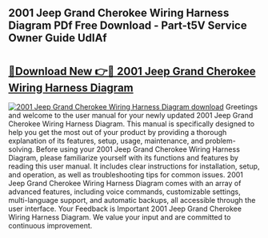 ## 2001 Jeep Grand Cherokee Wiring Harness Diagram PDf Free Download - Part-t5V Service Owner Guide UdIAf

# <h2><a href="http://dfiuyj.blite.top/?on=2001+Jeep+Grand+Cherokee+Wiring+Harness+Diagram">🔗Download New 👉🔴 2001 Jeep Grand Cherokee Wiring Harness Diagram</a></h2>

[![2001 Jeep Grand Cherokee Wiring Harness Diagram download](https://i.imgur.com/lujVjoI.png)](http://dfiuyj.blite.top/?on=2001+Jeep+Grand+Cherokee+Wiring+Harness+Diagram)
Greetings and welcome to the user manual for your newly updated 2001 Jeep Grand Cherokee Wiring Harness Diagram. This manual is specifically designed to help you get the most out of your product by providing a thorough explanation of its features, setup, usage, maintenance, and problem-solving. Before using your 2001 Jeep Grand Cherokee Wiring Harness Diagram, please familiarize yourself with its functions and features by reading this user manual. It includes clear instructions for installation, setup, and operation, as well as troubleshooting tips for common issues. 2001 Jeep Grand Cherokee Wiring Harness Diagram comes with an array of advanced features, including voice commands, customizable settings, multi-language support, and automatic backups, all accessible through the user interface. Your Feedback is Important 2001 Jeep Grand Cherokee Wiring Harness Diagram. We value your input and are committed to continuous improvement.
